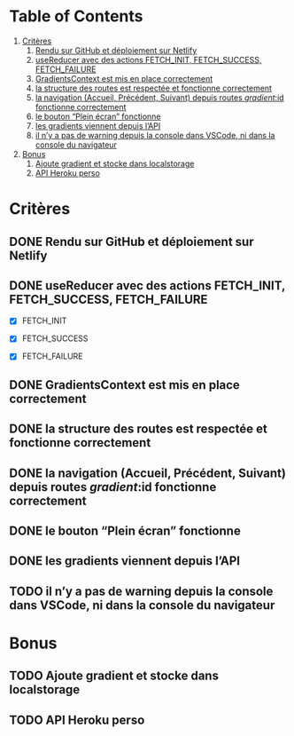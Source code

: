 
# Table of Contents

1.  [Critères](#orga9e1701)
    1.  [Rendu sur GitHub et déploiement sur Netlify](#org33e6800)
    2.  [useReducer avec des actions FETCH\_INIT, FETCH\_SUCCESS, FETCH\_FAILURE](#org4abbac2)
    3.  [GradientsContext est mis en place correctement](#org8dc1988)
    4.  [la structure des routes est respectée et fonctionne correctement](#org4383b3e)
    5.  [la navigation (Accueil, Précédent, Suivant) depuis routes *gradient*:id fonctionne correctement](#orga630b76)
    6.  [le bouton “Plein écran” fonctionne](#orgf7505e5)
    7.  [les gradients viennent depuis l’API](#org69f739f)
    8.  [il n’y a pas de warning depuis la console dans VSCode, ni dans la console du navigateur](#orgbbcc900)
2.  [Bonus](#org18d3916)
    1.  [Ajoute gradient et stocke dans localstorage](#org5654bd0)
    2.  [API Heroku perso](#org5a96b49)



<a id="orga9e1701"></a>

# Critères


<a id="org33e6800"></a>

## DONE Rendu sur GitHub et déploiement sur Netlify


<a id="org4abbac2"></a>

## DONE useReducer avec des actions FETCH\_INIT, FETCH\_SUCCESS, FETCH\_FAILURE

-   [X] FETCH\_INIT
-   [X] FETCH\_SUCCESS
-   [X] FETCH\_FAILURE


<a id="org8dc1988"></a>

## DONE GradientsContext est mis en place correctement


<a id="org4383b3e"></a>

## DONE la structure des routes est respectée et fonctionne correctement


<a id="orga630b76"></a>

## DONE la navigation (Accueil, Précédent, Suivant) depuis routes *gradient*:id fonctionne correctement


<a id="orgf7505e5"></a>

## DONE le bouton “Plein écran” fonctionne


<a id="org69f739f"></a>

## DONE les gradients viennent depuis l’API


<a id="orgbbcc900"></a>

## TODO il n’y a pas de warning depuis la console dans VSCode, ni dans la console du navigateur


<a id="org18d3916"></a>

# Bonus


<a id="org5654bd0"></a>

## TODO Ajoute gradient et stocke dans localstorage


<a id="org5a96b49"></a>

## TODO API Heroku perso

